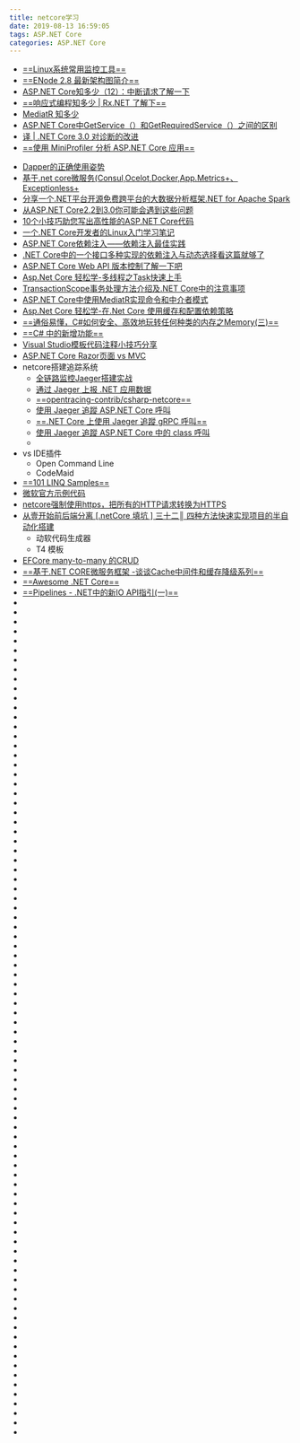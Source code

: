 ```yaml
---
title: netcore学习
date: 2019-08-13 16:59:05
tags: ASP.NET Core
categories: ASP.NET Core
---
```


- [==Linux系统常用监控工具==](https://www.jianshu.com/p/a6b073738352)
- [==ENode 2.8 最新架构图简介==](https://www.cnblogs.com/netfocus/p/5401179.html)
- [ASP.NET Core知多少（12）：中断请求了解一下](https://www.jianshu.com/p/9988f2a27f8d)
- [==响应式编程知多少 | Rx.NET 了解下==](https://mp.weixin.qq.com/s?__biz=MzU4Mjc4NzgyOQ==&mid=2247484538&idx=1&sn=b19fc99f742d1e99f179d209ac6bedd7&chksm=fdb3b3e0cac43af6a63430f89ee72fa14f1df9ff6b1f511b309d1a1e6da122a5129261330f97&mpshare=1&scene=1&srcid=&key=fe048f5ad4fa1bcf83858171d563d1bc126cc7493d07aca2b801f970b68462282595107af5b1a9b0a94358eea6e7acb81e8e9138776e87f3effdb6e758def876da48c82e01c0ef298a7723c6babb5d1d&ascene=1&uin=MzE3NjE2NTk5MA%3D%3D&devicetype=Windows+10&version=62060833&lang=zh_CN&pass_ticket=AzZb101TeODGUmp69Es8otwADNof806OuHAvt8MulHpa%2BcPqtd%2B5V36UE7yj5CYa)
- [MediatR 知多少](https://mp.weixin.qq.com/s?__biz=MzU4Mjc4NzgyOQ==&mid=2247484540&idx=1&sn=7827b6183ccfe0d84c5fd5ec60962358&chksm=fdb3b3e6cac43af040bba1d748ac12968a9de27f1302fb2a0a244d849465664fe48271e6ecaa&mpshare=1&scene=1&srcid=&key=fe048f5ad4fa1bcf03b5499430bd441fcd48d0e8bf4c684315d9ac3f6fb7e4bbd04ec65ab397c25a4c736979af52688cbfbb33585e857f4530c8e5e6f16b6bcb57794567414d1b6f3f7edfa913669746&ascene=1&uin=MzE3NjE2NTk5MA%3D%3D&devicetype=Windows+10&version=62060833&lang=zh_CN&pass_ticket=AzZb101TeODGUmp69Es8otwADNof806OuHAvt8MulHpa%2BcPqtd%2B5V36UE7yj5CYa)
- [ASP.NET Core中GetService（）和GetRequiredService（）之间的区别](https://mp.weixin.qq.com/s?__biz=MzU4Mjc4NzgyOQ==&mid=2247484525&idx=1&sn=1789ab99687e2c731c516d4d85facd52&chksm=fdb3b3f7cac43ae1eee2e297d164c83c991ca9c6edd2345f5f573907a451ddb324d94bbb6f8b&mpshare=1&scene=1&srcid=&key=0a01442925ed28a18705696ad6ce7993111364391077e43afa32c8ed2a42c577fb0d0e7e50743c3bad279077f10e7c3835868d9d42808e48575aa28011037e1dc7e22f5feb158711d43c2ffbb6cabf60&ascene=1&uin=MzE3NjE2NTk5MA%3D%3D&devicetype=Windows+10&version=62060833&lang=zh_CN&pass_ticket=AzZb101TeODGUmp69Es8otwADNof806OuHAvt8MulHpa%2BcPqtd%2B5V36UE7yj5CYa)
- [译 | .NET Core 3.0 对诊断的改进](https://mp.weixin.qq.com/s?__biz=MzU4Mjc4NzgyOQ==&mid=2247484508&idx=3&sn=15c3112f860c25ab8c62f37e42ac5fe4&chksm=fdb3b3c6cac43ad0eae903433b0244f20dfc1d9a99a0c0820f7dc2d7fef2a11db4d7e9a02b0b&mpshare=1&scene=1&srcid=&key=0a13dcf6c91c3126e08b40bea446ff591982d55525c5bf70a4ca100b36c24c61e0cc373fe5c5808d27f2c39666ff3a7d5aac979afacaa3ede1d40828ae71414aee61a65b253ed0a49a07a1d88b7e5a5f&ascene=1&uin=MzE3NjE2NTk5MA%3D%3D&devicetype=Windows+10&version=62060833&lang=zh_CN&pass_ticket=AzZb101TeODGUmp69Es8otwADNof806OuHAvt8MulHpa%2BcPqtd%2B5V36UE7yj5CYa)
- [==使用 MiniProfiler 分析 ASP.NET Core 应用==](https://mp.weixin.qq.com/s?__biz=MzU4Mjc4NzgyOQ==&mid=2247484471&idx=2&sn=876f11f7b76f8186854dfbbd6e791933&chksm=fdb3b3adcac43abbb6ffd7d41cee3074cda80c7ebe935866c28aee74403c6cf1e7d735afedbe&mpshare=1&scene=1&srcid=&key=e8b343f779d182b9ee65c68f3f029de934791c9c8ea20e83722d7f8d8501643189102a3209721259af7b4a7de73767ea5f5300d909245846387d58f8ec16fa36c65ca372e534225b5b9a57180adcf712&ascene=1&uin=MzE3NjE2NTk5MA%3D%3D&devicetype=Windows+10&version=62060833&lang=zh_CN&pass_ticket=AzZb101TeODGUmp69Es8otwADNof806OuHAvt8MulHpa%2BcPqtd%2B5V36UE7yj5CYa)
<!--more-->
- [Dapper的正确使用姿势](https://mp.weixin.qq.com/s?__biz=MzU4Mjc4NzgyOQ==&mid=2247484432&idx=1&sn=3555d0c8a6c889340d9aeaf5a11013fb&chksm=fdb3b38acac43a9c4bc645afd720358d559c62dc42f19ff0274a5e805a8794b6b9cc6fb42872&mpshare=1&scene=1&srcid=&key=0a01442925ed28a16b0a784df35c83e03af22f41b4f9a74932460b12fd930bd5c4f2fb7c301cd08635d862eb4a613c5504057e9cea811f7d21a827a376c075f6a359b3ef2c5050c2e6dbfe9c830fffd0&ascene=1&uin=MzE3NjE2NTk5MA%3D%3D&devicetype=Windows+10&version=62060833&lang=zh_CN&pass_ticket=AzZb101TeODGUmp69Es8otwADNof806OuHAvt8MulHpa%2BcPqtd%2B5V36UE7yj5CYa)
- [基于.net core微服务(Consul,Ocelot,Docker,App.Metrics+、Exceptionless+](https://mp.weixin.qq.com/s?__biz=MzU4Mjc4NzgyOQ==&mid=2247484415&idx=1&sn=a9fb175ffbe7fef0997b604bbe6a5c50&chksm=fdb3b465cac43d737ecc300ac733ec88bd7c89b237b2b4787b2a450c1e84c3bba3548ae8c9eb&mpshare=1&scene=1&srcid=&key=0a01442925ed28a1a2a46e65ea9638b4ca2409dbbb9d500eda618100b64d5d7844c03422da2ca81261b7cdf71ea975b4f611fe86bda2b3424c8e9555979b7bda946bfb89ec8eec6d74a97bb2025558ad&ascene=1&uin=MzE3NjE2NTk5MA%3D%3D&devicetype=Windows+10&version=62060833&lang=zh_CN&pass_ticket=AzZb101TeODGUmp69Es8otwADNof806OuHAvt8MulHpa%2BcPqtd%2B5V36UE7yj5CYa)
- [分享一个.NET平台开源免费跨平台的大数据分析框架.NET for Apache Spark](https://mp.weixin.qq.com/s?__biz=MzU4Mjc4NzgyOQ==&mid=2247484405&idx=1&sn=8da9f23956172550d1535bd7f64c835a&chksm=fdb3b46fcac43d791e48d0986225c4a1153de835685bbb84d92bd588cd5b4effe62ea8845e1f&mpshare=1&scene=1&srcid=&key=0a13dcf6c91c3126c134dc5f0adca3140544a690739f4ba31da699968016f6312f1c15ddaf9f7042650e1ae1b979ab100cb35e3e3540a3b88859f96297b9b9ad338c8dd170f9f48015ae95d5c9a2b2ef&ascene=1&uin=MzE3NjE2NTk5MA%3D%3D&devicetype=Windows+10&version=62060833&lang=zh_CN&pass_ticket=AzZb101TeODGUmp69Es8otwADNof806OuHAvt8MulHpa%2BcPqtd%2B5V36UE7yj5CYa)
- [从ASP.NET Core2.2到3.0你可能会遇到这些问题](https://mp.weixin.qq.com/s?__biz=MzU4Mjc4NzgyOQ==&mid=2247484395&idx=1&sn=bfff0c2e15069f9fb3f2f70b788a64f0&chksm=fdb3b471cac43d673fa611de5b273a1035307f6d001fe510fdd8a6791ec160fa8617e14d5fc9&mpshare=1&scene=1&srcid=&key=0a13dcf6c91c31264b4a64c83347925dc5bc87a7d6fc59587c857640ff526303c0abeb93312b87485353d514dab8c8eef7e8375d74a8743b1ac457dd8c028771b4064deb07e33a25a48fb00e32ce7a4b&ascene=1&uin=MzE3NjE2NTk5MA%3D%3D&devicetype=Windows+10&version=62060833&lang=zh_CN&pass_ticket=AzZb101TeODGUmp69Es8otwADNof806OuHAvt8MulHpa%2BcPqtd%2B5V36UE7yj5CYa)
- [10个小技巧助您写出高性能的ASP.NET Core代码](https://mp.weixin.qq.com/s?__biz=MzU4Mjc4NzgyOQ==&mid=2247484315&idx=1&sn=ec3ea2509a8a00082ca855d844edcefe&chksm=fdb3b401cac43d17037dbfa73e79a872631a6f5f019414d93dd9453d1e876d724cb4dd9dcfb4&mpshare=1&scene=1&srcid=&key=0a13dcf6c91c3126157486c69cb513fe12a42ed44f4f18225e8d091a2105bf4f57803bf7bbeb6b27e62d52c95e75b4b8f10e678188c65eb9dcc68f2a33a54045266b719dcedd25af5813df98e5eaf77b&ascene=1&uin=MzE3NjE2NTk5MA%3D%3D&devicetype=Windows+10&version=62060833&lang=zh_CN&pass_ticket=AzZb101TeODGUmp69Es8otwADNof806OuHAvt8MulHpa%2BcPqtd%2B5V36UE7yj5CYa)
- [一个.NET Core开发者的Linux入门学习笔记](https://mp.weixin.qq.com/s?__biz=MzU4Mjc4NzgyOQ==&mid=2247484228&idx=1&sn=9f06cbac88bc2da452a597781791b1a6&chksm=fdb3b4decac43dc8039d82b34405ad7ea71100191736f0f29c6ef9a3a0c8403db19f28acc7a4&mpshare=1&scene=1&srcid=&key=e8b343f779d182b9aa06e2b6ef6bc2bca0af6691f194dc02b2cc1359146eb16960104fb5f2278c89a478d663cc5d4c17e3ccc759b34d35b29008dedbd472f1411ebf1cc3fd8ba6941a7937edd34e20ed&ascene=1&uin=MzE3NjE2NTk5MA%3D%3D&devicetype=Windows+10&version=62060833&lang=zh_CN&pass_ticket=AzZb101TeODGUmp69Es8otwADNof806OuHAvt8MulHpa%2BcPqtd%2B5V36UE7yj5CYa)
- [ASP.NET Core依赖注入——依赖注入最佳实践](https://mp.weixin.qq.com/s?__biz=MzU4Mjc4NzgyOQ==&mid=2247484160&idx=2&sn=7e0c912683b93c1d0b16cace7f125c17&chksm=fdb3b49acac43d8c09f1c7e8a908a4fb10c61b35103202247f4a13d984f79fbaf56ccf118c90&mpshare=1&scene=1&srcid=&key=0a01442925ed28a1aea7253c2bbf321c986c732c483830bf2011f10151946edafc8bac646a8e4d238b29e3e52d7bb30b89f6c29a40de5d9587b5694e8e6304ecedbd50c5f77c31a044aee4ef61e02209&ascene=1&uin=MzE3NjE2NTk5MA%3D%3D&devicetype=Windows+10&version=62060833&lang=zh_CN&pass_ticket=AzZb101TeODGUmp69Es8otwADNof806OuHAvt8MulHpa%2BcPqtd%2B5V36UE7yj5CYa)
- [.NET Core中的一个接口多种实现的依赖注入与动态选择看这篇就够了](https://mp.weixin.qq.com/s?__biz=MzU4Mjc4NzgyOQ==&mid=2247484100&idx=1&sn=0b28b556aa9435e5d970ccf739fd6967&chksm=fdb3b55ecac43c485892956f50dcb7a8d816d971fef2803d6bf51f2457122ea4199e30efb14e&mpshare=1&scene=1&srcid=&key=fe048f5ad4fa1bcf27ab7c132110f5763f1136c0ed04ca460211c718802878d53fc3f03ade47a2ad416b7aae1d815693e056342d4775b2f04ea4b9acaae0a44726c3938ccd5c6647cb2fc8947597e0b5&ascene=1&uin=MzE3NjE2NTk5MA%3D%3D&devicetype=Windows+10&version=62060833&lang=zh_CN&pass_ticket=AzZb101TeODGUmp69Es8otwADNof806OuHAvt8MulHpa%2BcPqtd%2B5V36UE7yj5CYa)
- [ASP.NET Core Web API 版本控制了解一下吧](https://mp.weixin.qq.com/s?__biz=MzU4Mjc4NzgyOQ==&mid=2247483924&idx=1&sn=ac5ff854dbfd090fc5061f3f5f0f9e19&chksm=fdb3b58ecac43c98df7a379c27394fdfb76979cee0efcdc10a0ce3989803a9cce3115c3af96f&mpshare=1&scene=1&srcid=0720pKwKHq9FWBfbYhMByNVs&key=fe048f5ad4fa1bcf590d847e1fb6459af61b23b2d5fc0064a8b941bff46ce4c9bfcd80ff0ce6403aab187d85ebf845dcc5e0da100b01899ae786a03fc647e3410ede4f003e336525eee3349bab0954dd&ascene=1&uin=MzE3NjE2NTk5MA%3D%3D&devicetype=Windows+10&version=62060833&lang=zh_CN&pass_ticket=AzZb101TeODGUmp69Es8otwADNof806OuHAvt8MulHpa%2BcPqtd%2B5V36UE7yj5CYa)
- [Asp.Net Core 轻松学-多线程之Task快速上手](https://mp.weixin.qq.com/s?__biz=MzU4Mjc4NzgyOQ==&mid=2247484010&idx=1&sn=8ba4924ddb1fbc144c4915f781dcd58f&chksm=fdb3b5f0cac43ce6ded780711757edbd7290250a416923dc2a60bf4938b898ef6a9f766a0724&mpshare=1&scene=1&srcid=&key=e8b343f779d182b92790fefedd360f82c3f916535bfbfd888e478858403d66b23d8577fb98360381818151a42a430e72f79eb3f91eb92dbe231e243a7dab937d4f9909a642b11ebfb37f6cc59ce137b7&ascene=1&uin=MzE3NjE2NTk5MA%3D%3D&devicetype=Windows+10&version=62060833&lang=zh_CN&pass_ticket=AzZb101TeODGUmp69Es8otwADNof806OuHAvt8MulHpa%2BcPqtd%2B5V36UE7yj5CYa)
- [TransactionScope事务处理方法介绍及.NET Core中的注意事项](https://mp.weixin.qq.com/s?__biz=MzU4Mjc4NzgyOQ==&mid=2247483910&idx=1&sn=9d5fe4464232f7069c2da156c4ea54c8&chksm=fdb3b59ccac43c8aef8cc99a44627e81410cd787628462d0efbc002cb5c56bd861fb8a62a083&mpshare=1&scene=1&srcid=&key=0a01442925ed28a1f274d34179fcf5ed22dd6393dd958c084cc2b5301db576c80ef0e17b64a1315dc97619e9436686a7fc628df42acfedf1fed3d206566070a0699ec6ee579d3e1788500f502ee136da&ascene=1&uin=MzE3NjE2NTk5MA%3D%3D&devicetype=Windows+10&version=62060833&lang=zh_CN&pass_ticket=AzZb101TeODGUmp69Es8otwADNof806OuHAvt8MulHpa%2BcPqtd%2B5V36UE7yj5CYa)
- [ASP.NET Core中使用MediatR实现命令和中介者模式](https://mp.weixin.qq.com/s?__biz=MzU4Mjc4NzgyOQ==&mid=2247483900&idx=1&sn=8de0ba57f2444a0235d9a4d3d23fae35&chksm=fdb3b666cac43f705aade88eee0b7fbd391c481d9d53d4d98c3fcc69076123bb92a4e0b9846c&mpshare=1&scene=1&srcid=&key=7f1d049d633b1d678b00340aea21313f3d0fbb6f3460f816451c4a4a5449419a5f43936288359b3f81da2ca8e9ea6d3756120c87cd48a26ede3cb310df54fb324bd6e075e112449ed01b5b416858bab2&ascene=1&uin=MzE3NjE2NTk5MA%3D%3D&devicetype=Windows+10&version=62060833&lang=zh_CN&pass_ticket=AzZb101TeODGUmp69Es8otwADNof806OuHAvt8MulHpa%2BcPqtd%2B5V36UE7yj5CYa)
- [Asp.Net Core 轻松学-在.Net Core 使用缓存和配置依赖策略](https://mp.weixin.qq.com/s?__biz=MzU4Mjc4NzgyOQ==&mid=2247483854&idx=1&sn=a877d13ad865167e4ca0676468df40a5&chksm=fdb3b654cac43f4296529fcea6ab01a017a37d844ae54be14f98fae7016cc1944b8a6b9de6dc&mpshare=1&scene=1&srcid=&key=e8b343f779d182b9d823026213df59caa35ce766a7f1afe4275702ebc1a7fc97d88cbf0e9e5fbd3ac4e91030411031ef1e4128fceb92a9ea55b087033955761a1afc02047516edeb20c355173baf844b&ascene=1&uin=MzE3NjE2NTk5MA%3D%3D&devicetype=Windows+10&version=62060833&lang=zh_CN&pass_ticket=AzZb101TeODGUmp69Es8otwADNof806OuHAvt8MulHpa%2BcPqtd%2B5V36UE7yj5CYa)
- [==通俗易懂，C#如何安全、高效地玩转任何种类的内存之Memory(三)==](https://blog.csdn.net/YoungAngelGirl/article/details/84993067)
- [==C# 中的新增功能==](https://docs.microsoft.com/zh-cn/dotnet/csharp/whats-new/index)
- [Visual Studio模板代码注释小技巧分享](https://mp.weixin.qq.com/s?__biz=MzU4Mjc4NzgyOQ==&mid=2247484534&idx=1&sn=db48d2e4fb3efc0268df22c4604757ac&chksm=fdb3b3eccac43afa2b19ea401b41cc9a1c2ff3cebc9cd7b6f1465f40ac738205d0e75743ab0b&mpshare=1&scene=1&srcid=&key=0a13dcf6c91c312659d6750f48d4310bb8c25c03f775c6cc5925ece7d631514199379e041e684f6a86fe3f54846b41669c178fe7cb991945443344dc2d42cc113739f076a9c0a142c5fde2049890091c&ascene=1&uin=MzE3NjE2NTk5MA%3D%3D&devicetype=Windows+10&version=62060833&lang=zh_CN&pass_ticket=lBEIERIAbItPKDW3YYJSCq0VgVO4ybOGZkDn09PF1KBoQg0RAYBY%2BFjjmAk1yjq1)
- [ASP.NET Core Razor页面 vs MVC](https://blog.csdn.net/sD7O95O/article/details/78096125)
- netcore搭建追踪系统
    - [全链路监控Jaeger搭建实战](https://www.jianshu.com/p/ffc597bb4ce8)
    - [通过 Jaeger 上报 .NET 应用数据](https://help.aliyun.com/document_detail/99880.html?spm=a2c4g.11186623.6.563.4272291aFQqARq)
    - [==opentracing-contrib/csharp-netcore==](https://github.com/opentracing-contrib/csharp-netcore/blob/master/samples/FrontendWeb/Controllers/HomeController.cs)
    - [使用 Jaeger 追蹤 ASP.NET Core 呼叫](https://blog.yowko.com/jaeger-trace-aspdotnet-core/)
    - [==.NET Core 上使用 Jaeger 追蹤 gRPC 呼叫==](https://blog.yowko.com/dotnet-core-jaeger-grpc/)
    - [使用 Jaeger 追蹤 ASP.NET Core 中的 class 呼叫](https://blog.yowko.com/jaeger-trace-aspdotnet-core-class-call/)
    - []()
- vs IDE插件
    - Open Command Line
    - CodeMaid
- [==101 LINQ Samples==](https://code.msdn.microsoft.com/101-LINQ-Samples-3fb9811b)
- [微软官方示例代码](https://code.msdn.microsoft.com/site/search?f%5B0%5D.Type=ProgrammingLanguage&f%5B0%5D.Value=C%23&f%5B0%5D.Text=C%23&sortBy=Date&username=)
- [netcore强制使用https，把所有的HTTP请求转换为HTTPS](https://www.jianshu.com/p/f70e8acba934?utm_campaign=hugo&utm_medium=reader_share&utm_content=note&utm_source=weixin-friends)
- [从壹开始前后端分离 [.netCore 填坑 ] 三十二║ 四种方法快速实现项目的半自动化搭建](https://www.jianshu.com/p/59e3d1ea1298?utm_campaign=hugo&utm_medium=reader_share&utm_content=note&utm_source=weixin-friends)
    -  动软代码生成器
    -  T4 模板
- [EFCore many-to-many 的CRUD](https://www.jianshu.com/p/98bc3c2065c2?utm_campaign=hugo&utm_medium=reader_share&utm_content=note&utm_source=weixin-friends)
- [==基于.NET CORE微服务框架 -谈谈Cache中间件和缓存降级系列==](https://www.cnblogs.com/fanliang11/p/7256069.html)
- [==Awesome .NET Core==](https://github.com/thangchung/awesome-dotnet-core?utm_source=wechat_session&utm_medium=social&utm_oi=617476352811601920)
- [==Pipelines - .NET中的新IO API指引(一)==](https://zhuanlan.zhihu.com/p/39223648?utm_source=wechat_session&utm_medium=social&utm_oi=617476352811601920)
- []()
- []()
- []()
- []()
- []()
- []()
- []()
- []()
- []()
- []()
- []()
- []()
- []()
- []()
- []()
- []()
- []()
- []()
- []()
- []()
- []()
- []()
- []()
- []()
- []()
- []()
- []()
- []()
- []()
- []()
- []()
- []()
- []()
- []()
- []()
- []()
- []()
- []()
- []()
- []()
- []()
- []()
- []()
- []()
- []()
- []()
- []()
- []()
- []()
- []()
- []()
- []()
- []()
- []()
- []()
- []()
- []()
- []()
- []()
- []()
- []()
- []()
- []()
- []()
- []()
- []()
- []()
- []()
- []()
- []()
- []()
- []()
- []()
- []()
- []()
- []()
- []()
- []()
- []()
- []()
- []()
- []()
- []()
- []()
- []()
- []()
- []()
- []()
